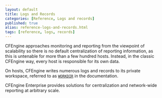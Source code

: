 ```yaml
---
layout: default
title: Logs and Records
categories: [Reference, Logs and records]
published: true
alias: reference-logs-and-records.html
tags: [reference, logs, records]
---  
```


CFEngine  approaches monitoring and reporting from the viewpoint of 
scalability so there is no default centralization of reporting information, as 
this is untenable for more than a few hundred hosts. Instead, in the classic 
CFEngine way, every host is responsible for its own data.

On hosts, CFEngine writes numerous logs and records to its private workspace, 
referred  to as 
[`WORKDIR`](manuals-managing-environments-work-directory.html) in the 
documentation.

CFEngine Enterprise provides solutions for centralization and network-wide 
reporting at arbitrary scale.
